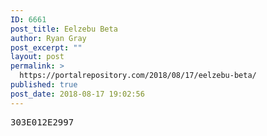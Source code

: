 ```yaml
---
ID: 6661
post_title: Eelzebu Beta
author: Ryan Gray
post_excerpt: ""
layout: post
permalink: >
  https://portalrepository.com/2018/08/17/eelzebu-beta/
published: true
post_date: 2018-08-17 19:02:56
---
```

<pre>303E012E2997</pre>